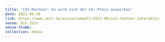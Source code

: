 ```yaml
---
title: 'CO2-Rechner: So wird sich der CO₂-Preis auswirken'
date: 2021-09-20
link: https://www.zeit.de/wissen/umwelt/2021-09/co2-rechner-interaktiv-kosten-co2-steuer-klimaschutz-nachhaltigkeit
venue: Die Zeit
venue-thumb:
collection: media
---
```

